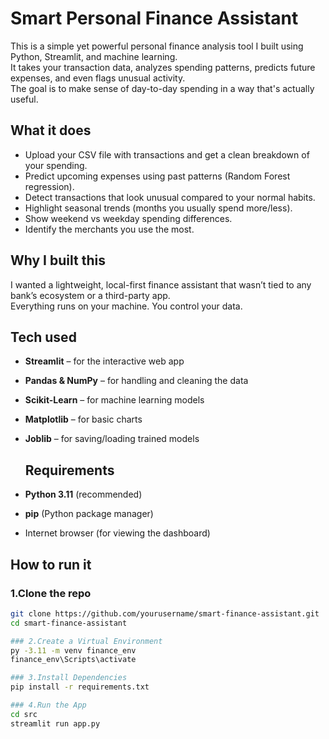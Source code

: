 # Smart Personal Finance Assistant

This is a simple yet powerful personal finance analysis tool I built using Python, Streamlit, and machine learning.  
It takes your transaction data, analyzes spending patterns, predicts future expenses, and even flags unusual activity.  
The goal is to make sense of day-to-day spending in a way that's actually useful.

## What it does
- Upload your CSV file with transactions and get a clean breakdown of your spending.
- Predict upcoming expenses using past patterns (Random Forest regression).
- Detect transactions that look unusual compared to your normal habits.
- Highlight seasonal trends (months you usually spend more/less).
- Show weekend vs weekday spending differences.
- Identify the merchants you use the most.

## Why I built this
I wanted a lightweight, local-first finance assistant that wasn’t tied to any bank’s ecosystem or a third-party app.  
Everything runs on your machine. You control your data.

## Tech used
- **Streamlit** – for the interactive web app
- **Pandas & NumPy** – for handling and cleaning the data
- **Scikit-Learn** – for machine learning models
- **Matplotlib** – for basic charts
- **Joblib** – for saving/loading trained models

  ##  Requirements
- **Python 3.11** (recommended)
- **pip** (Python package manager)
- Internet browser (for viewing the dashboard)

## How to run it

### 1.Clone the repo
```bash
git clone https://github.com/yourusername/smart-finance-assistant.git
cd smart-finance-assistant

### 2.Create a Virtual Environment
py -3.11 -m venv finance_env
finance_env\Scripts\activate

### 3.Install Dependencies
pip install -r requirements.txt

### 4.Run the App
cd src
streamlit run app.py



